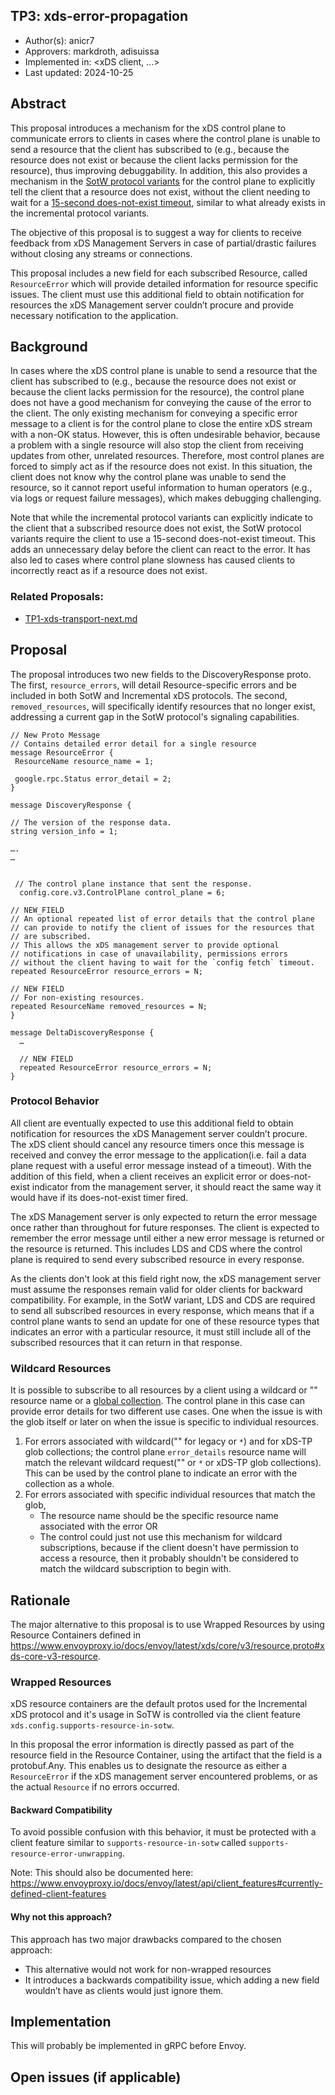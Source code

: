 TP3: xds-error-propagation
----
* Author(s): anicr7
* Approvers: markdroth, adisuissa
* Implemented in: <xDS client, ...>
* Last updated: 2024-10-25

## Abstract

This proposal introduces a mechanism for the xDS control plane to communicate errors to clients in cases where the control plane is unable to send a resource that the client has subscribed to (e.g., because the resource does not exist or because the client lacks permission for the resource), thus improving debuggability. In addition, this also provides a mechanism in the [SotW protocol variants](https://www.envoyproxy.io/docs/envoy/latest/api-docs/xds_protocol#variants-of-the-xds-transport-protocol) for the control plane to explicitly tell the client that a resource does not exist, without the client needing to wait for a [15-second does-not-exist timeout](https://www.envoyproxy.io/docs/envoy/latest/api-docs/xds_protocol#knowing-when-a-requested-resource-does-not-exist), similar to what already exists in the incremental protocol variants.

The objective of this proposal is to suggest a way for clients to receive feedback from xDS Management Servers in case of partial/drastic failures without closing any streams or connections.

This proposal includes a new field for each subscribed Resource, called `ResourceError` which will provide detailed information for resource specific issues. The client must use this additional field to obtain notification for resources the xDS Management server couldn’t procure and provide necessary notification to the application. 

## Background

In cases where the xDS control plane is unable to send a resource that the client has subscribed to (e.g., because the resource does not exist or because the client lacks permission for the resource), the control plane does not have a good mechanism for conveying the cause of the error to the client. The only existing mechanism for conveying a specific error message to a client is for the control plane to close the entire xDS stream with a non-OK status. However, this is often undesirable behavior, because a problem with a single resource will also stop the client from receiving updates from other, unrelated resources.
Therefore, most control planes are forced to simply act as if the resource does not exist. In this situation, the client does not know why the control plane was unable to send the resource, so it cannot report useful information to human operators (e.g., via logs or request failure messages), which makes debugging challenging.

Note that while the incremental protocol variants can explicitly indicate to the client that a subscribed resource does not exist, the SotW protocol variants require the client to use a 15-second does-not-exist timeout. This adds an unnecessary delay before the client can react to the error. It has also led to cases where control plane slowness has caused clients to incorrectly react as if a resource does not exist.

### Related Proposals:

* [TP1-xds-transport-next.md](https://github.com/cncf/xds/blob/main/proposals/TP1-xds-transport-next.md)

## Proposal

The proposal introduces two new fields to the DiscoveryResponse proto. The first, `resource_errors`, will detail Resource-specific errors and be included in both SotW and Incremental xDS protocols. The second, `removed_resources`, will specifically identify resources that no longer exist, addressing a current gap in the SotW protocol's signaling capabilities. 

```textproto
// New Proto Message
// Contains detailed error detail for a single resource
message ResourceError {
 ResourceName resource_name = 1;

 google.rpc.Status error_detail = 2;
}

message DiscoveryResponse {

// The version of the response data.
string version_info = 1;

….
…


 // The control plane instance that sent the response.
  config.core.v3.ControlPlane control_plane = 6;

// NEW_FIELD
// An optional repeated list of error details that the control plane 
// can provide to notify the client of issues for the resources that 
// are subscribed.
// This allows the xDS management server to provide optional 
// notifications in case of unavailability, permissions errors 
// without the client having to wait for the `config fetch` timeout.
repeated ResourceError resource_errors = N;

// NEW FIELD
// For non-existing resources.
repeated ResourceName removed_resources = N;
}

message DeltaDiscoveryResponse {
  …

  // NEW FIELD
  repeated ResourceError resource_errors = N;
}
```

### Protocol Behavior
All client are eventually expected to use this additional field to obtain notification for resources the xDS Management server couldn’t procure. The xDS client should cancel any resource timers once this message is received and convey the error message to the application(i.e. fail a data plane request with a useful error message instead of a timeout). With the addition of this field, when a client receives an explicit error or does-not-exist indicator from the management server, it should react the same way it would have if its does-not-exist timer fired. 

The xDS Management server is only expected to return the error message once rather than throughout for future responses. The client is expected to remember the error message until either a new error message is returned or the resource is returned. This includes LDS and CDS where the control plane is required to send every subscribed 
resource in every response. 

As the clients don't look at this field right now, the xDS management server must assume the responses remain valid for older clients for backward compatibility. For example, in the SotW variant, LDS and CDS are required to send all subscribed resources in every response, which means that if a control plane wants to send an update for one of these resource types that indicates an error with a particular resource, it must still include all of the subscribed resources that it can return in that response.

### Wildcard Resources

It is possible to subscribe to all resources by a client using a wildcard or "" resource name or a [global collection](https://github.com/cncf/xds/blob/main/proposals/TP1-xds-transport-next.md). The control plane in this case can provide error details for two different use cases. One when the issue is with the glob itself or later on when the issue is specific to individual resources. 

1. For errors associated with wildcard("" for legacy or `*`) and for xDS-TP glob collections; the control plane `error_details` resource name will match the relevant wildcard request("" or `*` or xDS-TP glob collections). This can be used by the control plane to indicate an error with the collection as a whole.
2. For errors associated with specific individual resources that match the glob,
    * The resource name should be the specific resource name associated with the error  OR
    * The control could just not use this mechanism for wildcard subscriptions, because if the client doesn't have permission to access a resource, then it probably shouldn't be considered to match the wildcard subscription to begin with.

## Rationale

The major alternative to this proposal is to use Wrapped Resources by using Resource Containers defined in https://www.envoyproxy.io/docs/envoy/latest/xds/core/v3/resource.proto#xds-core-v3-resource. 

### Wrapped Resources

xDS resource containers are the default protos used for the Incremental xDS protocol and it's usage in SoTW is controlled via the client feature `xds.config.supports-resource-in-sotw`. 

In this proposal the error information is directly passed as part of the resource field in the Resource Container, using the artifact that the field is a protobuf.Any. This enables us to designate the resource as either a `ResourceError` if the xDS management server encountered problems, or as the actual `Resource` if no errors occurred. 

#### Backward Compatibility

To avoid possible confusion with this behavior, it must be protected with a client feature similar to `supports-resource-in-sotw` called `supports-resource-error-unwrapping`. 

Note: This should also be documented here: https://www.envoyproxy.io/docs/envoy/latest/api/client_features#currently-defined-client-features

#### Why not this approach?

This approach has two major drawbacks compared to the chosen approach:

* This alternative would not work for non-wrapped resources
* It introduces a backwards compatibility issue, which adding a new field wouldn’t have as clients would just ignore them. 

## Implementation

This will probably be implemented in gRPC before Envoy.

## Open issues (if applicable)